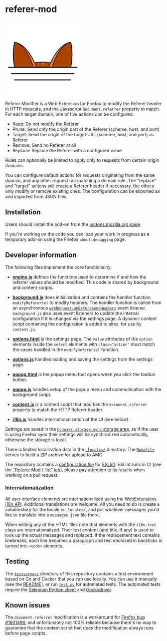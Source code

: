 # referer-mod

![referer-mod logo: cat ears peeking over an edge](icon.svg)

Referer Modifier is a Web Extension for Firefox to modify the Referer header in HTTP requests, and the Javascript `document.referrer` property to match. For each target domain, one of five actions can be configured:

* Keep: Do not modify the Referer
* Prune: Send only the origin part of the Referer (scheme, host, and port)
* Target: Send the origin of the target URL (scheme, host, and port) as Referer
* Remove: Send no Referer at all
* Replace: Replace the Referer with a configured value

Rules can optionally be limited to apply only to requests from certain origin domains.

You can configure default actions for requests originating from the same domain, and any other request not matching a domain rule. The "replace" and "target" actions will create a Referer header if necessary, the others only modify or remove existing ones. The configuration can be exported as and imported from JSON files.

## Installation

Users should install the add-on from the [addons.mozilla.org page](https://addons.mozilla.org/firefox/addon/referer-modifier/).

If you're working on the code you can load your work in progress as a temporary add-on using the Firefox `about:debugging` page.

## Developer information

The following files implement the core functionality:

* [**engine.js**](./engine.js) defines the functions used to determine
  if and how the referrer values should be modified. This code is
  shared by background and content scripts.

* [**background.js**](./background.js) does initialization and
  contains the handler function `modifyReferer(e)` to modify
  headers. The handler function is called from an asynchronous
  [`webRequest.onBeforeSendHeaders`](https://developer.mozilla.org/en-US/docs/Mozilla/Add-ons/WebExtensions/API/webRequest/onBeforeSendHeaders)
  event listener. `background.js` also uses event listeners to update
  the internal configuration if it is changed via the settings page.
  A dynamic content script containing the configuration is added to
  sites, for use by `content.js`.

* [**options.html**](./options.html) is the settings page. The `value`
  attributes of the `option` elements inside the `select` elements
  with `class="action"` must match the cases handled in the
  `modifyReferer(e)` function.

* [**options.js**](./options.js) handles loading and saving the
  settings from the settings page.

* [**popup.html**](./popup.html) is the popup menu that opens when you
  click the toolbar button.

* [**popup.js**](./popup.js) handles setup of the popup menu and
  communication with the background script.

* [**content.js**](./content.js) is a content script that modifies the
  `document.referrer` property to match the HTTP Referer header.

* [**i18n.js**](./i18n.js) handles internationalization of the UI (see
  below).

Settings are saved in the [`browser.storage.sync` storage area](https://developer.mozilla.org/en-US/docs/Mozilla/Add-ons/WebExtensions/API/storage/sync), so if the user is using Firefox sync their settings will be synchronized automatically, otherwise the storage is local.

There is limited localization data in the [`_locales/`](./_locales/) directory. The [`Makefile`](./Makefile) serves to build a ZIP archive for upload to AMO.

The repository contains a [configuration file](./.eslintrc.yaml) for
[ESLint](https://eslint.org/). ESLint runs in CI (see the ["Referer
Mod / lint" job](.github/workflows/selenium.yaml)), please pay
attention to its results when working on a pull request.

### Internationalization

All user interface elements are internationalized using the
[WebExtensions i18n
API](https://developer.mozilla.org/en-US/docs/Mozilla/Add-ons/WebExtensions/Internationalization).
Additional translations are welcome! All you need to do is create a
subdirectory for the locale in `_locales/`, and put whatever messages
you'd like to translate into a `messages.json` file there.

When editing any of the HTML files note that elements with the
`i18n-text` class are internationalized. Their text content (and
title, if any) is used to look up the actual messages and replaced. If
the replacement text contains linebreaks, each line becomes a
paragraph and text enclosed in backticks is turned into `<code>`
elements.

## Testing

The [`testserver/`](./testserver/) directory of this repository
contains a test environment based on Go and Docker that you can use
locally. You can use it manually (see the
[README](./testserver/README.md)), or run [`test.py`](./test.py) for
automated tests. The automated tests require the [Selenium Python
client](https://www.selenium.dev/selenium/docs/api/py/) and
[Geckodriver](https://github.com/mozilla/geckodriver).

## Known issues

The `document.referrer` modification is a workaround for [Firefox bug
#1601496](https://bugzilla.mozilla.org/show_bug.cgi?id=1601496), and
unfortunately not 100% reliable because there's no way to guarantee
that the content script that does the modification always runs before
page scripts.
